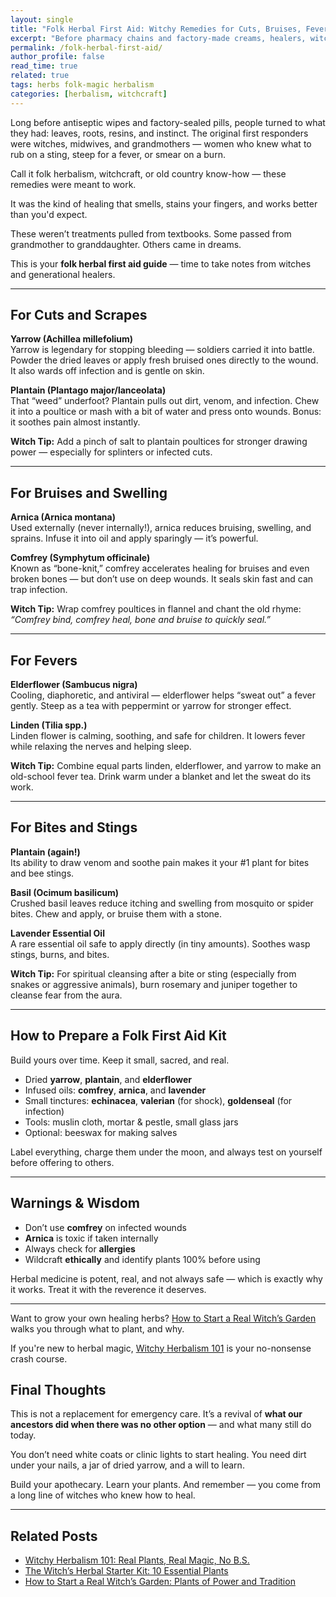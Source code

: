 ```yaml
---
layout: single
title: "Folk Herbal First Aid: Witchy Remedies for Cuts, Bruises, Fevers, and Bites"
excerpt: "Before pharmacy chains and factory-made creams, healers, witches, and grandmothers had their own herbal first aid kits. Learn which plants to reach for when the body breaks, bleeds, burns, or boils — and how to use them with confidence and respect."
permalink: /folk-herbal-first-aid/
author_profile: false
read_time: true
related: true
tags: herbs folk-magic herbalism
categories: [herbalism, witchcraft]
---
```


Long before antiseptic wipes and factory-sealed pills, people turned to what they had: leaves, roots, resins, and instinct. The original first responders were witches, midwives, and grandmothers — women who knew what to rub on a sting, steep for a fever, or smear on a burn. 

Call it folk herbalism, witchcraft, or old country know-how — these remedies were meant to work. 

It was the kind of healing that smells, stains your fingers, and works better than you'd expect.

These weren’t treatments pulled from textbooks. Some passed from grandmother to granddaughter. Others came in dreams.

This is your **folk herbal first aid guide** — time to take notes from witches and generational healers. 

---

## For Cuts and Scrapes

**Yarrow (Achillea millefolium)**  
Yarrow is legendary for stopping bleeding — soldiers carried it into battle. Powder the dried leaves or apply fresh bruised ones directly to the wound. It also wards off infection and is gentle on skin.

**Plantain (Plantago major/lanceolata)**  
That “weed” underfoot? Plantain pulls out dirt, venom, and infection. Chew it into a poultice or mash with a bit of water and press onto wounds. Bonus: it soothes pain almost instantly.

**Witch Tip:** Add a pinch of salt to plantain poultices for stronger drawing power — especially for splinters or infected cuts.

---

## For Bruises and Swelling

**Arnica (Arnica montana)**  
Used externally (never internally!), arnica reduces bruising, swelling, and sprains. Infuse it into oil and apply sparingly — it’s powerful.

**Comfrey (Symphytum officinale)**  
Known as “bone-knit,” comfrey accelerates healing for bruises and even broken bones — but don’t use on deep wounds. It seals skin fast and can trap infection.

**Witch Tip:** Wrap comfrey poultices in flannel and chant the old rhyme: *“Comfrey bind, comfrey heal, bone and bruise to quickly seal.”*

---

## For Fevers

**Elderflower (Sambucus nigra)**  
Cooling, diaphoretic, and antiviral — elderflower helps “sweat out” a fever gently. Steep as a tea with peppermint or yarrow for stronger effect.

**Linden (Tilia spp.)**  
Linden flower is calming, soothing, and safe for children. It lowers fever while relaxing the nerves and helping sleep.

**Witch Tip:** Combine equal parts linden, elderflower, and yarrow to make an old-school fever tea. Drink warm under a blanket and let the sweat do its work.

---

## For Bites and Stings

**Plantain (again!)**  
Its ability to draw venom and soothe pain makes it your #1 plant for bites and bee stings.

**Basil (Ocimum basilicum)**  
Crushed basil leaves reduce itching and swelling from mosquito or spider bites. Chew and apply, or bruise them with a stone.

**Lavender Essential Oil**  
A rare essential oil safe to apply directly (in tiny amounts). Soothes wasp stings, burns, and bites.

**Witch Tip:** For spiritual cleansing after a bite or sting (especially from snakes or aggressive animals), burn rosemary and juniper together to cleanse fear from the aura.

---

## How to Prepare a Folk First Aid Kit

Build yours over time. Keep it small, sacred, and real.

- Dried **yarrow**, **plantain**, and **elderflower**
- Infused oils: **comfrey**, **arnica**, and **lavender**
- Small tinctures: **echinacea**, **valerian** (for shock), **goldenseal** (for infection)
- Tools: muslin cloth, mortar & pestle, small glass jars
- Optional: beeswax for making salves

Label everything, charge them under the moon, and always test on yourself before offering to others.

---

##  Warnings & Wisdom

- Don’t use **comfrey** on infected wounds  
- **Arnica** is toxic if taken internally  
- Always check for **allergies**  
- Wildcraft **ethically** and identify plants 100% before using

Herbal medicine is potent, real, and not always safe — which is exactly why it works. Treat it with the reverence it deserves.

---
Want to grow your own healing herbs? [How to Start a Real Witch’s Garden](/witchs-garden) walks you through what to plant, and why.

If you're new to herbal magic, [Witchy Herbalism 101](/witchy-herbalism-101) is your no-nonsense crash course.

## Final Thoughts

This is not a replacement for emergency care. It’s a revival of **what our ancestors did when there was no other option** — and what many still do today.

You don’t need white coats or clinic lights to start healing. You need dirt under your nails, a jar of dried yarrow, and a will to learn.

Build your apothecary. Learn your plants. And remember — you come from a long line of witches who knew how to heal.

---

## Related Posts

- [Witchy Herbalism 101: Real Plants, Real Magic, No B.S.](/witchy-herbalism-101)
- [The Witch’s Herbal Starter Kit: 10 Essential Plants](/herbal-starter-kit)
- [How to Start a Real Witch’s Garden: Plants of Power and Tradition](/witchs-garden)

